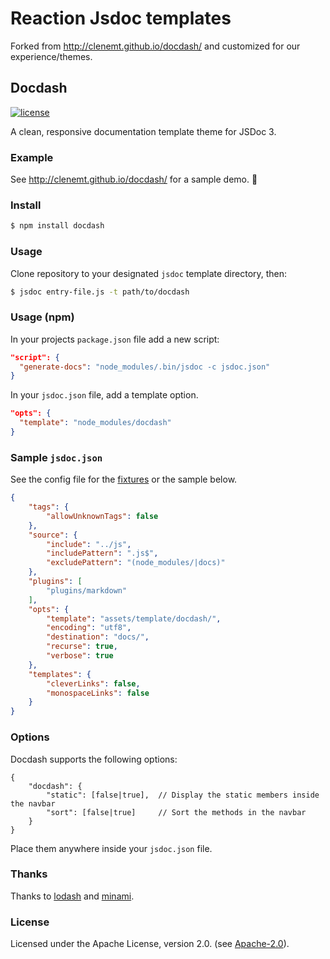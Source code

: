 # Reaction Jsdoc templates

Forked from <http://clenemt.github.io/docdash/> and customized for our experience/themes.

## Docdash

[![license](https://img.shields.io/npm/l/docdash.svg)](LICENSE.md)

A clean, responsive documentation template theme for JSDoc 3.

### Example

See <http://clenemt.github.io/docdash/> for a sample demo. :rocket:

### Install

```bash
$ npm install docdash
```

### Usage

Clone repository to your designated `jsdoc` template directory, then:

```bash
$ jsdoc entry-file.js -t path/to/docdash
```

### Usage (npm)

In your projects `package.json` file add a new script:

```json
"script": {
  "generate-docs": "node_modules/.bin/jsdoc -c jsdoc.json"
}
```

In your `jsdoc.json` file, add a template option.

```json
"opts": {
  "template": "node_modules/docdash"
}
```

### Sample `jsdoc.json`

See the config file for the [fixtures](fixtures/fixtures.conf.json) or the sample below.

```json
{
    "tags": {
        "allowUnknownTags": false
    },
    "source": {
        "include": "../js",
        "includePattern": ".js$",
        "excludePattern": "(node_modules/|docs)"
    },
    "plugins": [
        "plugins/markdown"
    ],
    "opts": {
        "template": "assets/template/docdash/",
        "encoding": "utf8",
        "destination": "docs/",
        "recurse": true,
        "verbose": true
    },
    "templates": {
        "cleverLinks": false,
        "monospaceLinks": false
    }
}
```

### Options

Docdash supports the following options:

    {
        "docdash": {
            "static": [false|true],  // Display the static members inside the navbar
            "sort": [false|true]     // Sort the methods in the navbar
        }
    }

Place them anywhere inside your `jsdoc.json` file.

### Thanks

Thanks to [lodash](https://lodash.com) and [minami](https://github.com/nijikokun/minami).

### License

Licensed under the Apache License, version 2.0. (see [Apache-2.0](LICENSE.md)).
